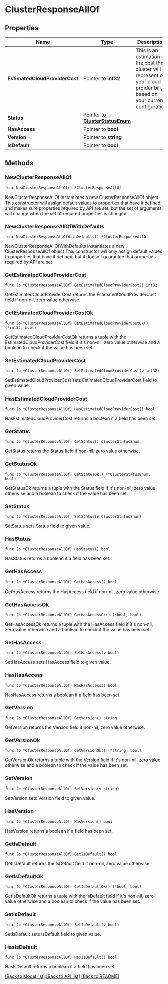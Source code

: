 # ClusterResponseAllOf

## Properties

Name | Type | Description | Notes
------------ | ------------- | ------------- | -------------
**EstimatedCloudProviderCost** | Pointer to **int32** | This is an estimation of the cost this cluster will represent on your cloud proider bill, based on your current configuration | [optional] 
**Status** | Pointer to [**ClusterStatusEnum**](ClusterStatusEnum.md) |  | [optional] 
**HasAccess** | Pointer to **bool** |  | [optional] 
**Version** | Pointer to **string** |  | [optional] 
**IsDefault** | Pointer to **bool** |  | [optional] 

## Methods

### NewClusterResponseAllOf

`func NewClusterResponseAllOf() *ClusterResponseAllOf`

NewClusterResponseAllOf instantiates a new ClusterResponseAllOf object
This constructor will assign default values to properties that have it defined,
and makes sure properties required by API are set, but the set of arguments
will change when the set of required properties is changed

### NewClusterResponseAllOfWithDefaults

`func NewClusterResponseAllOfWithDefaults() *ClusterResponseAllOf`

NewClusterResponseAllOfWithDefaults instantiates a new ClusterResponseAllOf object
This constructor will only assign default values to properties that have it defined,
but it doesn't guarantee that properties required by API are set

### GetEstimatedCloudProviderCost

`func (o *ClusterResponseAllOf) GetEstimatedCloudProviderCost() int32`

GetEstimatedCloudProviderCost returns the EstimatedCloudProviderCost field if non-nil, zero value otherwise.

### GetEstimatedCloudProviderCostOk

`func (o *ClusterResponseAllOf) GetEstimatedCloudProviderCostOk() (*int32, bool)`

GetEstimatedCloudProviderCostOk returns a tuple with the EstimatedCloudProviderCost field if it's non-nil, zero value otherwise
and a boolean to check if the value has been set.

### SetEstimatedCloudProviderCost

`func (o *ClusterResponseAllOf) SetEstimatedCloudProviderCost(v int32)`

SetEstimatedCloudProviderCost sets EstimatedCloudProviderCost field to given value.

### HasEstimatedCloudProviderCost

`func (o *ClusterResponseAllOf) HasEstimatedCloudProviderCost() bool`

HasEstimatedCloudProviderCost returns a boolean if a field has been set.

### GetStatus

`func (o *ClusterResponseAllOf) GetStatus() ClusterStatusEnum`

GetStatus returns the Status field if non-nil, zero value otherwise.

### GetStatusOk

`func (o *ClusterResponseAllOf) GetStatusOk() (*ClusterStatusEnum, bool)`

GetStatusOk returns a tuple with the Status field if it's non-nil, zero value otherwise
and a boolean to check if the value has been set.

### SetStatus

`func (o *ClusterResponseAllOf) SetStatus(v ClusterStatusEnum)`

SetStatus sets Status field to given value.

### HasStatus

`func (o *ClusterResponseAllOf) HasStatus() bool`

HasStatus returns a boolean if a field has been set.

### GetHasAccess

`func (o *ClusterResponseAllOf) GetHasAccess() bool`

GetHasAccess returns the HasAccess field if non-nil, zero value otherwise.

### GetHasAccessOk

`func (o *ClusterResponseAllOf) GetHasAccessOk() (*bool, bool)`

GetHasAccessOk returns a tuple with the HasAccess field if it's non-nil, zero value otherwise
and a boolean to check if the value has been set.

### SetHasAccess

`func (o *ClusterResponseAllOf) SetHasAccess(v bool)`

SetHasAccess sets HasAccess field to given value.

### HasHasAccess

`func (o *ClusterResponseAllOf) HasHasAccess() bool`

HasHasAccess returns a boolean if a field has been set.

### GetVersion

`func (o *ClusterResponseAllOf) GetVersion() string`

GetVersion returns the Version field if non-nil, zero value otherwise.

### GetVersionOk

`func (o *ClusterResponseAllOf) GetVersionOk() (*string, bool)`

GetVersionOk returns a tuple with the Version field if it's non-nil, zero value otherwise
and a boolean to check if the value has been set.

### SetVersion

`func (o *ClusterResponseAllOf) SetVersion(v string)`

SetVersion sets Version field to given value.

### HasVersion

`func (o *ClusterResponseAllOf) HasVersion() bool`

HasVersion returns a boolean if a field has been set.

### GetIsDefault

`func (o *ClusterResponseAllOf) GetIsDefault() bool`

GetIsDefault returns the IsDefault field if non-nil, zero value otherwise.

### GetIsDefaultOk

`func (o *ClusterResponseAllOf) GetIsDefaultOk() (*bool, bool)`

GetIsDefaultOk returns a tuple with the IsDefault field if it's non-nil, zero value otherwise
and a boolean to check if the value has been set.

### SetIsDefault

`func (o *ClusterResponseAllOf) SetIsDefault(v bool)`

SetIsDefault sets IsDefault field to given value.

### HasIsDefault

`func (o *ClusterResponseAllOf) HasIsDefault() bool`

HasIsDefault returns a boolean if a field has been set.


[[Back to Model list]](../README.md#documentation-for-models) [[Back to API list]](../README.md#documentation-for-api-endpoints) [[Back to README]](../README.md)


